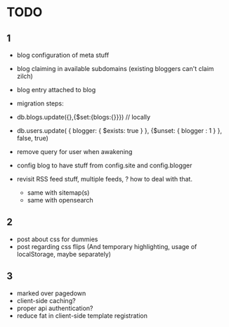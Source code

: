 TODO
=======

1
-------

- blog configuration of meta stuff
- blog claiming in available subdomains (existing bloggers can't claim zilch)
- blog entry attached to blog

- migration steps:
 - db.blogs.update({},{$set:{blogs:{}}}) // locally
 - db.users.update( { blogger: { $exists: true } }, {$unset: { blogger : 1 } }, false, true)
 - remove query for user when awakening
 - config blog to have stuff from config.site and config.blogger

- revisit RSS feed stuff, multiple feeds, ? how to deal with that.
  - same with sitemap(s)
  - same with opensearch



2
-------

- post about css for dummies
- post regarding css flips (And temporary highlighting, usage of localStorage, maybe separately)



3
-------

- marked over pagedown
- client-side caching?
- proper api authentication?
- reduce fat in client-side template registration
